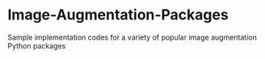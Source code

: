 # Image-Augmentation-Packages
Sample implementation codes for a variety of popular image augmentation Python packages 
